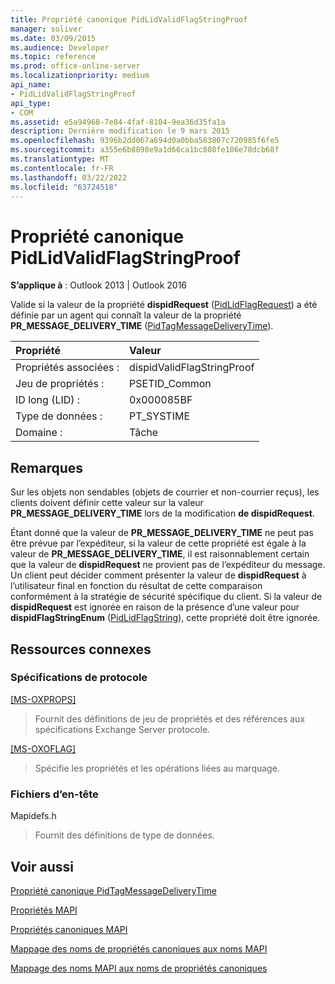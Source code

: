 ```yaml
---
title: Propriété canonique PidLidValidFlagStringProof
manager: soliver
ms.date: 03/09/2015
ms.audience: Developer
ms.topic: reference
ms.prod: office-online-server
ms.localizationpriority: medium
api_name:
- PidLidValidFlagStringProof
api_type:
- COM
ms.assetid: e5a94968-7e84-4faf-8104-9ea36d35fa1a
description: Dernière modification le 9 mars 2015
ms.openlocfilehash: 9396b2dd067a694d0a0bba583807c720985f6fe5
ms.sourcegitcommit: a355e6b8898e9a1d66ca1bc808fe106e78dcb68f
ms.translationtype: MT
ms.contentlocale: fr-FR
ms.lasthandoff: 03/22/2022
ms.locfileid: "63724518"
---
```

# <a name="pidlidvalidflagstringproof-canonical-property"></a>Propriété canonique PidLidValidFlagStringProof

  
  
**S’applique à** : Outlook 2013 | Outlook 2016 
  
Valide si la valeur de la propriété **dispidRequest** ([PidLidFlagRequest](pidlidflagrequest-canonical-property.md)) a été définie par un agent qui connaît la valeur de la propriété **PR_MESSAGE_DELIVERY_TIME** ([PidTagMessageDeliveryTime](pidtagmessagedeliverytime-canonical-property.md)).
  
|Propriété |Valeur |
|:-----|:-----|
|Propriétés associées :  <br/> |dispidValidFlagStringProof  <br/> |
|Jeu de propriétés :  <br/> |PSETID_Common  <br/> |
|ID long (LID) :  <br/> |0x000085BF  <br/> |
|Type de données :  <br/> |PT_SYSTIME  <br/> |
|Domaine :  <br/> |Tâche  <br/> |
   
## <a name="remarks"></a>Remarques

Sur les objets non sendables (objets de courrier et non-courrier reçus), les clients doivent définir cette valeur sur la valeur **PR_MESSAGE_DELIVERY_TIME** lors de la modification **de dispidRequest**.
  
Étant donné que la valeur de **PR_MESSAGE_DELIVERY_TIME** ne peut pas être prévue par l’expéditeur, si la valeur de cette propriété est égale à la valeur de **PR_MESSAGE_DELIVERY_TIME**, il est raisonnablement certain que la valeur de **dispidRequest** ne provient pas de l’expéditeur du message. Un client peut décider comment présenter la valeur de **dispidRequest** à l’utilisateur final en fonction du résultat de cette comparaison conformément à la stratégie de sécurité spécifique du client. Si la valeur de **dispidRequest** est ignorée en raison de la présence d’une valeur pour **dispidFlagStringEnum** ([PidLidFlagString](pidlidflagstring-canonical-property.md)), cette propriété doit être ignorée.
  
## <a name="related-resources"></a>Ressources connexes

### <a name="protocol-specifications"></a>Spécifications de protocole

[[MS-OXPROPS]](https://msdn.microsoft.com/library/f6ab1613-aefe-447d-a49c-18217230b148%28Office.15%29.aspx)
  
> Fournit des définitions de jeu de propriétés et des références aux spécifications Exchange Server protocole.
    
[[MS-OXOFLAG]](https://msdn.microsoft.com/library/f1e50be4-ed30-4c2a-b5cb-8ff3aaaf9b91%28Office.15%29.aspx)
  
> Spécifie les propriétés et les opérations liées au marquage.
    
### <a name="header-files"></a>Fichiers d’en-tête

Mapidefs.h
  
> Fournit des définitions de type de données.
    
## <a name="see-also"></a>Voir aussi



[Propriété canonique PidTagMessageDeliveryTime](pidtagmessagedeliverytime-canonical-property.md)


[Propriétés MAPI](mapi-properties.md)
  
[Propriétés canoniques MAPI](mapi-canonical-properties.md)
  
[Mappage des noms de propriétés canoniques aux noms MAPI](mapping-canonical-property-names-to-mapi-names.md)
  
[Mappage des noms MAPI aux noms de propriétés canoniques](mapping-mapi-names-to-canonical-property-names.md)

